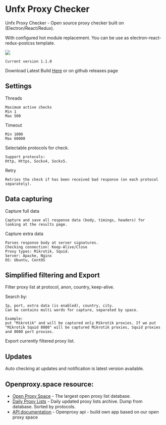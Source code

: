 # Unfx Proxy Checker
Unfx Proxy Checker - Open source proxy checker built on (Electron/React/Redux).

With configured hot module replacement. You can be use as electron-react-redux-postcss template.

![](https://openproxy.space/static/images/unfx1.1.gif)

```
Current version 1.1.0
```

Download Latest Build [Here](https://openproxy.space/software/proxy-checker) or on github releases page

## Settings
Threads
```
Maximum active checks
Min 1
Max 500
```
Timeout
```
Min 1000
Max 60000
```
Selectable protocols for check.
```
Support protocols:
Http, Https, Socks4, Socks5.
```
Retry
```
Retries the check if has been received bad response (on each protocol separately).
```

## Data capturing
Capture full data
```
Capture and save all response data (body, timings, headers) for looking at the results page.
```
Capture extra data
```
Parses response body at server signatures.
Checking connection: Keep-Alive/Close
Proxy types: Mikrotik, Squid.
Server: Apache, Nginx
OS: Ubuntu, CentOS
```

## Simplified filtering and Export
Filter proxy list at protocol, anon, country, keep-alive.

Search by:
```
Ip, port, extra data (is enabled), country, city.
Can be contains multi words for capture, separated by space.

Example:
put "Mikrotik" and will be captured only Mikrotik proxies. If we put "Mikrotik Squid 8080" will be captured Mikrotik proxies, Squid proxies and 8080 port proxies.
```

Export currently filtered proxy list.

## Updates
Auto checking at updates and notification is latest version available.

## Openproxy.space resource:
* [Open Proxy Space](https://openproxy.space) - The largest open proxy list database.
* [Daily Proxy Lists](https://openproxy.space/lists/) - Daily updated proxy lists archive. Dump from database. Sorted by protocols.
* [API documentation](https://openproxy.space/api) - Openproxy api - build own app based on our open proxy space
